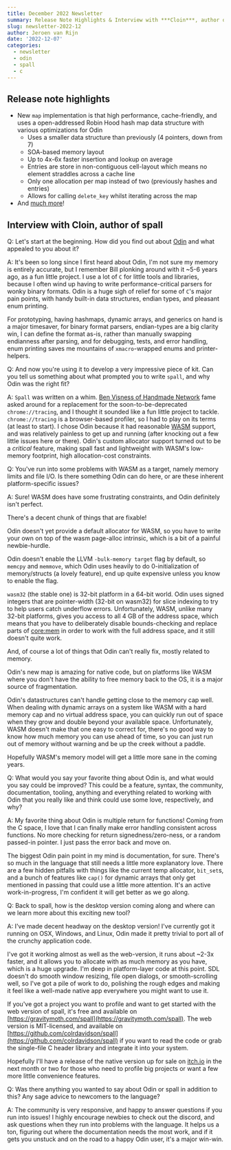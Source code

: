 ```yaml
---
title: December 2022 Newsletter
summary: Release Note Highlights & Interview with ***Cloin***, author of ***Spall***
slug: newsletter-2022-12
author: Jeroen van Rijn
date: '2022-12-07'
categories:
  - newsletter
  - odin
  - spall
  - c
---
```


## Release note highlights
* New `map` implementation is that high performance, cache-friendly, and uses a open-addressed Robin Hood hash map data structure with various optimizations for Odin
	* Uses a smaller data structure than previously (4 pointers, down from 7)
	* SOA-based memory layout
	* Up to 4x-6x faster insertion and lookup on average
	* Entries are store in non-contiguous cell-layout which means no element straddles across a cache line
	* Only one allocation per map instead of two (previously hashes and entries)
	* Allows for calling `delete_key` whilst iterating across the map
* And [much more](https://github.com/odin-lang/Odin/releases/tag/dev-2022-12)!

## Interview with Cloin, author of spall

Q: Let's start at the beginning. How did you find out about [Odin](https://odin-lang.org/) and what appealed to you about it?

A: It's been so long since I first heard about Odin, I'm not sure my memory is entirely accurate, but I remember Bill plonking around with it ~5-6 years ago, as a fun little project. I use a lot of `C` for little tools and libraries, because I often wind up having to write performance-critical parsers for wonky binary formats. Odin is a huge sigh of relief for some of `C`'s major pain points, with handy built-in data structures, endian types, and pleasant enum printing.

For prototyping, having hashmaps, dynamic arrays, and generics on hand is a major timesaver, for binary format parsers, endian-types are a big clarity win, I can define the format as-is, rather than manually swapping endianness after parsing, and for debugging, tests, and error handling, enum printing saves me mountains of `xmacro`-wrapped enums and printer-helpers.

Q: And now you're using it to develop a very impressive piece of kit. Can you tell us something about what prompted you to write `spall`, and why Odin was the right fit?

A: `Spall` was written on a whim. [Ben Visness of Handmade Network](https://handmade.network/m/bvisness) fame asked around for a replacement for the soon-to-be-deprecated `chrome://tracing`, and I thought it sounded like a fun little project to tackle. `chrome://tracing` is a browser-based profiler, so I had to play on its terms (at least to start). I chose Odin because it had reasonable [WASM](https://webassembly.org) support, and was relatively painless to get up and running (after knocking out a few little issues here or there). Odin's custom allocator support turned out to be a *critical* feature, making spall fast and lightweight with WASM's low-memory footprint, high allocation-cost constraints.

Q: You've run into some problems with WASM as a target, namely memory limits and file I/O. Is there something Odin can do here, or are these inherent platform-specific issues?

A: Sure! WASM does have some frustrating constraints, and Odin definitely isn't perfect.

There's a decent chunk of things that are fixable!

Odin doesn't yet provide a default allocator for WASM, so you have to write your own on top of the wasm page-alloc intrinsic, which is a bit of a painful newbie-hurdle.

Odin doesn't enable the LLVM `-bulk-memory target` flag by default, so `memcpy` and `memmove`, which Odin uses heavily to do 0-initialization of memory/structs (a lovely feature), end up quite expensive unless you know to enable the flag.

`wasm32` (the stable one) is 32-bit platform in a 64-bit world. Odin uses signed integers that are pointer-width (32-bit on wasm32) for slice indexing to try to help users catch underflow errors. Unfortunately, WASM, unlike many 32-bit platforms, gives you access to all 4 GB of the address space, which means that you have to deliberately disable bounds-checking and replace parts of [core:mem](https://pkg.odin-lang.org/core/mem/) in order to work with the full address space, and it still doesn't quite work.

And, of course a lot of things that Odin can't really fix, mostly related to memory.

Odin's new map is amazing for native code, but on platforms like WASM where you don't have the ability to free memory back to the OS, it is a major source of fragmentation.

Odin's datastructures can't handle getting close to the memory cap well. When dealing with dynamic arrays on a system like WASM with a hard memory cap and no virtual address space, you can quickly run out of space when they grow and double beyond your available space. Unfortunately, WASM doesn't make that one easy to correct for, there's no good way to know how much memory you can use ahead of time, so you can just run out of memory without warning and be up the creek without a paddle.

Hopefully WASM's memory model will get a little more sane in the coming years.

Q: What would you say your favorite thing about Odin is, and what would you say could be improved? This could be a feature, syntax, the community, documentation, tooling, anything and everything related to working with Odin that you really like and think could use some love, respectively, and why?

A: My favorite thing about Odin is multiple return for functions! Coming from the C space, I love that I can finally make error handling consistent across functions. No more checking for return signedness/zero-ness, or a random passed-in pointer. I just pass the error back and move on.

The biggest Odin pain point in my mind is documentation, for sure. There's so much in the language that still needs a little more explanatory love. There are a few hidden pitfalls with things like the current temp allocator, `bit_set`s, and a bunch of features like `cap()` for dynamic arrays that only get mentioned in passing that could use a little more attention. It's an active work-in-progress, I'm confident it will get better as we go along. 

Q: Back to spall, how is the desktop version coming along and where can we learn more about this exciting new tool?

A: I've made decent headway on the desktop version! I've currently got it running on OSX, Windows, and Linux, Odin made it pretty trivial to port all of the crunchy application code.

I've got it working almost as well as the web-version, it runs about ~2-3x faster, and it allows you to allocate with as much memory as you have, which is a huge upgrade. I'm deep in platform-layer code at this point. SDL doesn't do smooth window resizing, file open dialogs, or smooth-scrolling well, so I've got a pile of work to do, polishing the rough edges and making it feel like a well-made native app everywhere you might want to use it.

If you've got a project you want to profile and want to get started with the web version of spall, it's free and available on [https://gravitymoth.com/spall](https://gravitymoth.com/spall). The web version is MIT-licensed, and available on [https://github.com/colrdavidson/spall](https://github.com/colrdavidson/spall) if you want to read the code or grab the single-file C header library and integrate it into your system.

Hopefully I'll have a release of the native version up for sale on [itch.io](https://itch.io) in the next month or two for those who need to profile big projects or want a few more little convenience features.

Q: Was there anything you wanted to say about Odin or spall in addition to this? Any sage advice to newcomers to the language?

A: The community is very responsive, and happy to answer questions if you run into issues! I highly encourage newbies to check out the discord, and ask questions when they run into problems with the language. It helps us a ton, figuring out where the documentation needs the most work, and if it gets you unstuck and on the road to a happy Odin user, it's a major win-win.